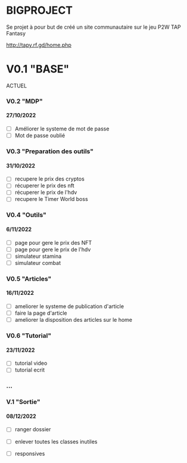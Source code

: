 # BIGPROJECT

Se projet à pour but de créé un site communautaire sur le jeu P2W TAP Fantasy

http://tapy.rf.gd/home.php



# V0.1 "BASE"

ACTUEL 

### V0.2 "MDP"  

#### 27/10/2022

- [ ] Améliorer le systeme de mot de passe 
- [ ] Mot de passe oublié

### V0.3 "Preparation des outils"

#### 31/10/2022


- [ ] recupere le prix des cryptos
- [ ] récuperer le prix des nft
- [ ] récuperer le prix de l'hdv
- [ ] recupere le Timer World boss

### V0.4 "Outils"

#### 6/11/2022

- [ ] page pour gere le prix des NFT
- [ ] page pour gere le prix de l'hdv
- [ ] simulateur stamina
- [ ] simulateur combat

### V0.5 "Articles"

#### 16/11/2022

- [ ] ameliorer le systeme de publication d'article 
- [ ] faire la page d'article 
- [ ] ameliorer la disposition des articles sur le home

### V0.6 "Tutorial"

#### 23/11/2022

- [ ] tutorial video
- [ ] tutorial ecrit

### ...

### V.1 "Sortie"

#### 08/12/2022

- [ ] ranger dossier 
- [ ] enlever toutes les classes inutiles
- [ ] responsives


